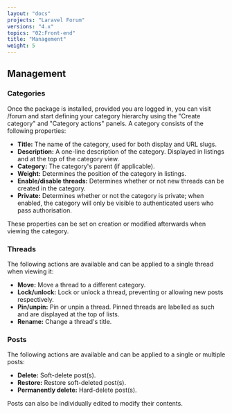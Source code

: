 ```yaml
---
layout: "docs"
projects: "Laravel Forum"
versions: "4.x"
topics: "02:Front-end"
title: "Management"
weight: 5
---
```


## Management

### Categories

Once the package is installed, provided you are logged in, you can visit <your domain>/forum and start defining your category hierarchy using the "Create category" and "Category actions" panels. A category consists of the following properties:

* **Title:** The name of the category, used for both display and URL slugs.
* **Description:** A one-line description of the category. Displayed in listings and at the top of the category view.
* **Category:** The category's parent (if applicable).
* **Weight:** Determines the position of the category in listings.
* **Enable/disable threads:** Determines whether or not new threads can be created in the category.
* **Private:** Determines whether or not the category is private; when enabled, the category will only be visible to authenticated users who pass authorisation.

These properties can be set on creation or modified afterwards when viewing the category.

### Threads

The following actions are available and can be applied to a single thread when viewing it:

* **Move:** Move a thread to a different category.
* **Lock/unlock:** Lock or unlock a thread, preventing or allowing new posts respectively.
* **Pin/unpin:** Pin or unpin a thread. Pinned threads are labelled as such and are displayed at the top of lists.
* **Rename:** Change a thread's title.

### Posts

The following actions are available and can be applied to a single or multiple posts:

* **Delete:** Soft-delete post(s).
* **Restore:** Restore soft-deleted post(s).
* **Permanently delete:** Hard-delete post(s).

Posts can also be individually edited to modify their contents.

